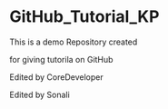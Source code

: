# GitHub_Tutorial_KP
This is a demo Repository created 

for giving tutorila on GitHub

Edited by CoreDeveloper


Edited by Sonali
